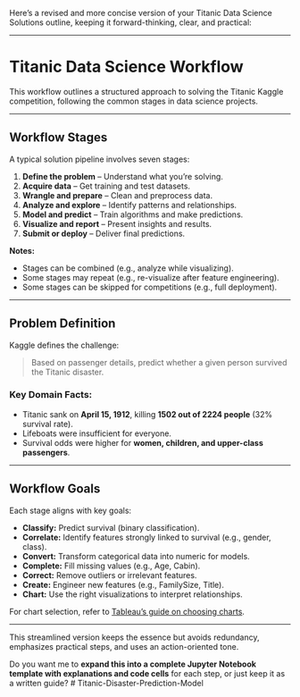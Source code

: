 Here’s a revised and more concise version of your Titanic Data Science Solutions outline, keeping it forward-thinking, clear, and practical:

---

# **Titanic Data Science Workflow**

This workflow outlines a structured approach to solving the Titanic Kaggle competition, following the common stages in data science projects.

---

## **Workflow Stages**

A typical solution pipeline involves seven stages:

1. **Define the problem** – Understand what you’re solving.
2. **Acquire data** – Get training and test datasets.
3. **Wrangle and prepare** – Clean and preprocess data.
4. **Analyze and explore** – Identify patterns and relationships.
5. **Model and predict** – Train algorithms and make predictions.
6. **Visualize and report** – Present insights and results.
7. **Submit or deploy** – Deliver final predictions.

**Notes:**

* Stages can be combined (e.g., analyze while visualizing).
* Some stages may repeat (e.g., re-visualize after feature engineering).
* Some stages can be skipped for competitions (e.g., full deployment).

---

## **Problem Definition**

Kaggle defines the challenge:

> Based on passenger details, predict whether a given person survived the Titanic disaster.

### Key Domain Facts:

* Titanic sank on **April 15, 1912**, killing **1502 out of 2224 people** (32% survival rate).
* Lifeboats were insufficient for everyone.
* Survival odds were higher for **women, children, and upper-class passengers**.

---

## **Workflow Goals**

Each stage aligns with key goals:

* **Classify:** Predict survival (binary classification).
* **Correlate:** Identify features strongly linked to survival (e.g., gender, class).
* **Convert:** Transform categorical data into numeric for models.
* **Complete:** Fill missing values (e.g., Age, Cabin).
* **Correct:** Remove outliers or irrelevant features.
* **Create:** Engineer new features (e.g., FamilySize, Title).
* **Chart:** Use the right visualizations to interpret relationships.

For chart selection, refer to [Tableau’s guide on choosing charts](http://www.tableau.com/learn/whitepapers/which-chart-or-graph-is-right-for-you#ERAcoH5sEG5CFlek.99).

---

This streamlined version keeps the essence but avoids redundancy, emphasizes practical steps, and uses an action-oriented tone.

Do you want me to **expand this into a complete Jupyter Notebook template with explanations and code cells** for each step, or just keep it as a written guide?
#   T i t a n i c - D i s a s t e r - P r e d i c t i o n - M o d e l  
 